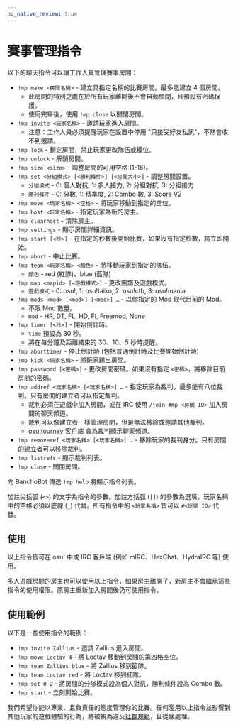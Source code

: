 ```yaml
---
no_native_review: true
---
```


# 賽事管理指令

以下的聊天指令可以讓工作人員管理賽事房間：

- `!mp make <房間名稱>` - 建立具指定名稱的比賽房間。最多能建立 4 個房間。
  - 此房間的特別之處在於所有玩家離開後不會自動關閉，且預設有密碼保護。
  - 使用完畢後，使用 `!mp close` 以關閉房間。
- `!mp invite <玩家名稱>` - 邀請玩家進入房間。
  - 注意：工作人員必須提醒玩家在設置中停用 "只接受好友私訊"，不然會收不到邀請。
- `!mp lock` - 鎖定房間，禁止玩家更改隊伍或欄位。
- `!mp unlock` - 解鎖房間。
- `!mp size <size>` - 調整房間的可用空格 (1-16)。
- `!mp set <分組模式> [<勝利條件>] [<房間大小>]` - 調整房間設置。
  - `分組模式` - 0: 個人對抗, 1: 多人接力, 2: 分組對抗, 3: 分組接力
  - `勝利條件` - 0: 分數, 1: 精準度, 2: Combo 數, 3: Score V2
- `!mp move <玩家名稱> <空格>` - 將玩家移動到指定的空位。
- `!mp host <玩家名稱>` - 指定玩家為新的房主。
- `!mp clearhost` - 清除房主。
- `!mp settings` - 顯示房間詳細資訊。
- `!mp start [<秒>]` - 在指定的秒數後開始比賽，如果沒有指定秒數，將立即開始。
- `!mp abort` - 中止比賽。
- `!mp team <玩家名稱> <顏色>` - 將移動玩家到指定的隊伍。
  - `顏色` - red (紅隊)、blue (藍隊)
- `!mp map <mapid> [<遊戲模式>]` - 更改圖譜及遊戲模式。
  - `遊戲模式` - 0: osu!, 1: osu!taiko, 2: osu!ctb, 3: osu!mania
- `!mp mods <mod> [<mod>] [<mod>] …` - 以你指定的 Mod 取代目前的 Mod。
  - 不限 Mod 數量。
  - `mod` - HR, DT, FL, HD, FI, Freemod, None
- `!mp timer [<秒>]` - 開始倒計時。
  - `time` 預設為 30 秒。
  - 將在每分鐘及距離結束的 30、10、5 秒時提醒。
- `!mp aborttimer` - 停止倒計時 (包括普通倒計時及比賽開始倒計時)
- `!mp kick <玩家名稱>` - 將玩家踢出房間。
- `!mp password [<密碼>]` - 更改房間密碼。如果沒有指定 `<密碼>`，將移除目前房間的密碼。
- `!mp addref <玩家名稱> [<玩家名稱>] …` - 指定玩家為裁判。最多能有八位裁判。只有房間的建立者可以指定裁判。
  - 裁判必須在遊戲中加入房間，或在 IRC 使用 `/join #mp_<房間 ID>` 加入房間的聊天頻道。
  - 裁判可以像建立者一樣管理房間，但是無法移除或邀請其他裁判。
  - [osu!tourney 客戶端](/wiki/osu!tourney) 會為裁判顯示聊天頻道。
- `!mp removeref <玩家名稱> [<玩家名稱>] …` - 移除玩家的裁判身分。只有房間的建立者可以移除裁判。
- `!mp listrefs` - 顯示裁判列表。
- `!mp close` - 關閉房間。

向 BanchoBot 傳送 `!mp help` 將顯示指令列表。

加註尖括弧 (`<>`) 的文字為指令的參數。加註方括弧 (`[]`) 的參數為選填。玩家名稱中的空格必須以底線 (`_`) 代替。所有指令中的 `<玩家名稱>` 皆可以 `#<玩家 ID>` 代替。

## 使用

以上指令皆可在 osu! 中或 IRC 客戶端 (例如 mIRC、HexChat、HydraIRC 等) 使用。

多人遊戲房間的房主也可以使用以上指令，如果房主離開了，新房主不會繼承這些指令的使用權限。原房主重新加入房間後仍可使用指令。

## 使用範例

以下是一些使用指令的範例：

- `!mp invite Zallius` - 邀請 Zallius 進入房間。
- `!mp move Loctav 4` -  將 Loctav 移動到房間的第四格空位。
- `!mp team Zallius blue` - 將 Zallius 移到籃隊。
- `!mp team Loctav red` - 將 Loctav 移到紅隊。
- `!mp set 0 2` - 將房間的分隊模式設為個人對抗，勝利條件設為 Combo 數。
- `!mp start` - 立刻開始比賽。

我們希望你能以專業、且負責任的態度管理你的比賽。任何濫用以上指令並影響到其他玩家的遊戲體驗的行為，將被視為違反[社群規範](/wiki/Rules)，且從嚴處理。
